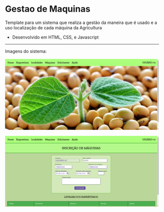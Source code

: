 # Gestao de Maquinas

Template para um sistema que realiza a gestão da maneira que é usado e a uso localização de cada máquina da Agricultura

* Desenvolvido em HTML, CSS, e Javascript

---
<div>
  Imagens do sistema:
</div>
</br>
<div align="center">
  <img src="https://github.com/mateuslph/Gestao-de-Maquinas/blob/main/img/inicio.jpg"></img>
</div>
</br>
<div align="center">
  <img src="https://github.com/mateuslph/Gestao-de-Maquinas/blob/main/img/emprestimo.png"></img>
</div>

